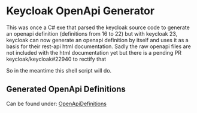 # Keycloak OpenApi Generator

This was once a C# exe that parsed the keycloak source code to generate an openapi definition (definitions from 16 to 22) 
but with keycloak 23, keycloak can now generate an openapi definition by itself and uses it as a basis for their rest-api html documentation. 
Sadly the raw openapi files are not included with the html documentation yet but there is a pending PR keycloak/keycloak#22940 to rectify that 

So in the meantime this shell script will do.

## Generated OpenApi Definitions

Can be found under: [OpenApiDefinitions](./OpenApiDefinitions)
